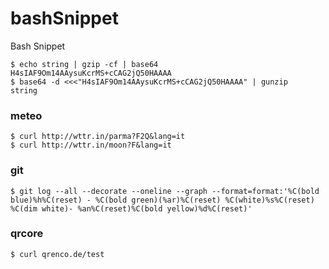 # bashSnippet
Bash Snippet


    $ echo string | gzip -cf | base64
    H4sIAF9Om14AAysuKcrMS+cCAG2jQ50HAAAA
    $ base64 -d <<<"H4sIAF9Om14AAysuKcrMS+cCAG2jQ50HAAAA" | gunzip
    string

### meteo
    $ curl http://wttr.in/parma?F2Q&lang=it
    $ curl http://wttr.in/moon?F&lang=it

### git
    $ git log --all --decorate --oneline --graph --format=format:'%C(bold blue)%h%C(reset) - %C(bold green)(%ar)%C(reset) %C(white)%s%C(reset) %C(dim white)- %an%C(reset)%C(bold yellow)%d%C(reset)'

### qrcore
    $ curl qrenco.de/test